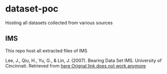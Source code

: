 # dataset-poc
Hosting all datasets collected from various sources

## IMS

This repo host all extracted files of IMS

Lee, J., Qiu, H., Yu, G., & Lin, J. (2007). Bearing Data Set IMS. University of Cincinnati. Retrieved from [here Orignal link does not work anymore](http://data-acoustics.com/measurements/bearing-faults/bearing-4/)

